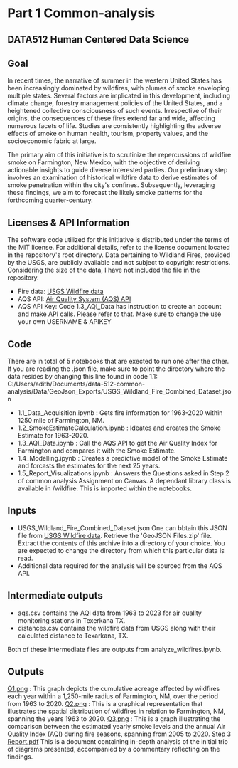 # Part 1 Common-analysis
## DATA512 Human Centered Data Science
## Goal
In recent times, the narrative of summer in the western United States has been increasingly dominated by wildfires, with plumes of smoke enveloping multiple states. Several factors are implicated in this development, including climate change, forestry management policies of the United States, and a heightened collective consciousness of such events. Irrespective of their origins, the consequences of these fires extend far and wide, affecting numerous facets of life. Studies are consistently highlighting the adverse effects of smoke on human health, tourism, property values, and the socioeconomic fabric at large.

The primary aim of this initiative is to scrutinize the repercussions of wildfire smoke on Farmington, New Mexico, with the objective of deriving actionable insights to guide diverse interested parties. Our preliminary step involves an examination of historical wildfire data to derive estimates of smoke penetration within the city's confines. Subsequently, leveraging these findings, we aim to forecast the likely smoke patterns for the forthcoming quarter-century.

## Licenses & API Information

The software code utilized for this initiative is distributed under the terms of the MIT license. For additional details, refer to the license document located in the repository's root directory. Data pertaining to Wildland Fires, provided by the USGS, are publicly available and not subject to copyright restrictions. Considering the size of the data, I have not included the file in the repository.
- Fire data: [USGS Wildfire data](https://www.sciencebase.gov/catalog/item/61aa537dd34eb622f699df81)
- AQS API: [Air Quality System (AQS) API](https://aqs.epa.gov/aqsweb/documents/data_api.html)
- AQS API Key: Code 1.3_AQI_Data has instruction to create an account and make API calls. Please refer to that. Make sure to change the use your own USERNAME & APIKEY

## Code
There are in total of 5 notebooks that are exected to run one after the other.
If you are reading the .json file, make sure to point the directory where the data resides by changing this line found in code 1.1: C:/Users/adith/Documents/data-512-common-analysis/Data/GeoJson_Exports/USGS_Wildland_Fire_Combined_Dataset.json
- 1.1_Data_Acquisition.ipynb : Gets fire information for 1963-2020 within 1250 mile of Farmington, NM.
- 1.2_SmokeEstimateCalculation.ipynb : Ideates and creates the Smoke Estimate for 1963-2020.
- 1.3_AQI_Data.ipynb : Call the AQS API to get the Air Quality Index for Farmington and compares it with the Smoke Estimate.
- 1.4_Modelling.ipynb : Creates a predictive model of the Smoke Estimate and forcasts the estimates for the next 25 years.
- 1.5_Report_Visualizations.ipynb : Answers the Questions asked in Step 2 of common analysis Assignment on Canvas.
A dependant library class is available in /wildfire. This is imported within the notebooks.

## Inputs
- USGS_Wildland_Fire_Combined_Dataset.json
  One can bbtain this JSON file from [USGS Wildfire data](https://www.sciencebase.gov/catalog/item/61aa537dd34eb622f699df81).
  Retrieve the 'GeoJSON Files.zip' file.
  Extract the contents of this archive into a directory of your choice. You are expected to change the directory from which this particular data is read. 
- Additional data required for the analysis will be sourced from the AQS API.

## Intermediate outputs
- aqs.csv contains the AQI data from 1963 to 2023 for air quality monitoring stations in Texerkana TX.
- distances.csv contains the wildfire data from USGS along with their calculated distance to Texarkana, TX.

Both of these intermediate files are outputs from analyze_wildfires.ipynb.

## Outputs
[Q1.png](https://github.com/adithyaav27/data-512-common-analysis/blob/main/Images/Q1.png) : This graph depicts the cumulative acreage affected by wildfires each year within a 1,250-mile radius of Farmington, NM, over the period from 1963 to 2020.
[Q2.png](https://github.com/adithyaav27/data-512-common-analysis/blob/main/Images/Q2.png) : This is a graphical representation that illustrates the spatial distribution of wildfires in relation to Farmington, NM, spanning the years 1963 to 2020.
[Q3.png](https://github.com/adithyaav27/data-512-common-analysis/blob/main/Images/Q3.png) : This is a graph illustrating the comparison between the estimated yearly smoke levels and the annual Air Quality Index (AQI) during fire seasons, spanning from 2005 to 2020.
[Step 3 Report.pdf](https://github.com/adithyaav27/data-512-common-analysis/blob/main/Step%203%20Report.pdf) This is a document containing in-depth analysis of the initial trio of diagrams presented, accompanied by a commentary reflecting on the findings.

